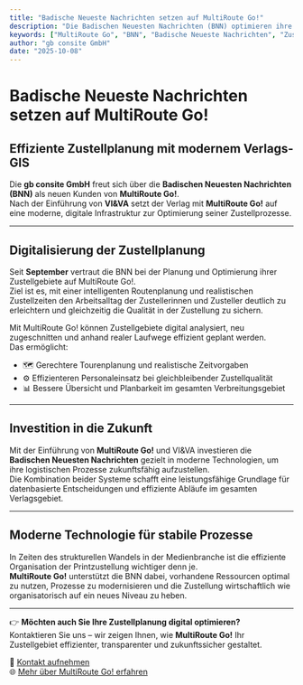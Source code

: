 ```yaml
---
title: "Badische Neueste Nachrichten setzen auf MultiRoute Go!"
description: "Die Badischen Neuesten Nachrichten (BNN) optimieren ihre Zustellplanung mit MultiRoute Go! und VI&VA – für moderne, effiziente und digitale Prozesse im Verlagswesen."
keywords: ["MultiRoute Go", "BNN", "Badische Neueste Nachrichten", "Zustellplanung", "digitale Routenoptimierung", "Verlags-GIS", "VI&VA", "Zeitungszustellung", "Logistik", "gb consite"]
author: "gb consite GmbH"
date: "2025-10-08"
---
```


# Badische Neueste Nachrichten setzen auf MultiRoute Go!  
## Effiziente Zustellplanung mit modernem Verlags-GIS  

Die **gb consite GmbH** freut sich über die **Badischen Neuesten Nachrichten (BNN)** als neuen Kunden von **MultiRoute Go!**.  
Nach der Einführung von **VI&VA** setzt der Verlag mit **MultiRoute Go!** auf eine moderne, digitale Infrastruktur zur Optimierung seiner Zustellprozesse.  

---

## Digitalisierung der Zustellplanung  

Seit **September** vertraut die BNN bei der Planung und Optimierung ihrer Zustellgebiete auf MultiRoute Go!.  
Ziel ist es, mit einer intelligenten Routenplanung und realistischen Zustellzeiten den Arbeitsalltag der Zustellerinnen und Zusteller deutlich zu erleichtern und gleichzeitig die Qualität in der Zustellung zu sichern.  

Mit MultiRoute Go! können Zustellgebiete digital analysiert, neu zugeschnitten und anhand realer Laufwege effizient geplant werden.  
Das ermöglicht:  

- 🗺️ Gerechtere Tourenplanung und realistische Zeitvorgaben  
- ⚙️ Effizienteren Personaleinsatz bei gleichbleibender Zustellqualität  
- 📊 Bessere Übersicht und Planbarkeit im gesamten Verbreitungsgebiet  

---

## Investition in die Zukunft  

Mit der Einführung von **MultiRoute Go!** und VI&VA investieren die **Badischen Neuesten Nachrichten** gezielt in moderne Technologien, um ihre logistischen Prozesse zukunftsfähig aufzustellen.  
Die Kombination beider Systeme schafft eine leistungsfähige Grundlage für datenbasierte Entscheidungen und effiziente Abläufe im gesamten Verlagsgebiet.  

---

## Moderne Technologie für stabile Prozesse  

In Zeiten des strukturellen Wandels in der Medienbranche ist die effiziente Organisation der Printzustellung wichtiger denn je.  
**MultiRoute Go!** unterstützt die BNN dabei, vorhandene Ressourcen optimal zu nutzen, Prozesse zu modernisieren und die Zustellung wirtschaftlich wie organisatorisch auf ein neues Niveau zu heben.  

---

👉 **Möchten auch Sie Ihre Zustellplanung digital optimieren?**  
Kontaktieren Sie uns – wir zeigen Ihnen, wie **MultiRoute Go!** Ihr Zustellgebiet effizienter, transparenter und zukunftssicher gestaltet.  

📧 [Kontakt aufnehmen](https://www.gbconsite.de/kontakt)  
🌐 [Mehr über MultiRoute Go! erfahren](https://www.gbconsite.de/multiroute-go)
